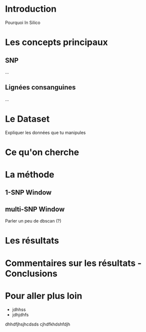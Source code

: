 # Introduction

Pourquoi In Silico 

# Les concepts principaux

## SNP
...
## Lignées consanguines
...

# Le Dataset

Expliquer les données que tu manipules 

# Ce qu'on cherche

# La méthode

## 1-SNP Window

## multi-SNP Window

Parler un peu de dbscan (?)

# Les résultats

# Commentaires sur les résultats - Conclusions

# Pour aller plus loin

* jdhhss
* jdhjdhfs

dhhdfjhsjhcdsds cjhdfkhdshfdjh
